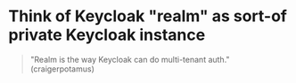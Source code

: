 # Think of Keycloak "realm" as sort-of private Keycloak instance

> "Realm is the way Keycloak can do multi-tenant auth." (craigerpotamus)
